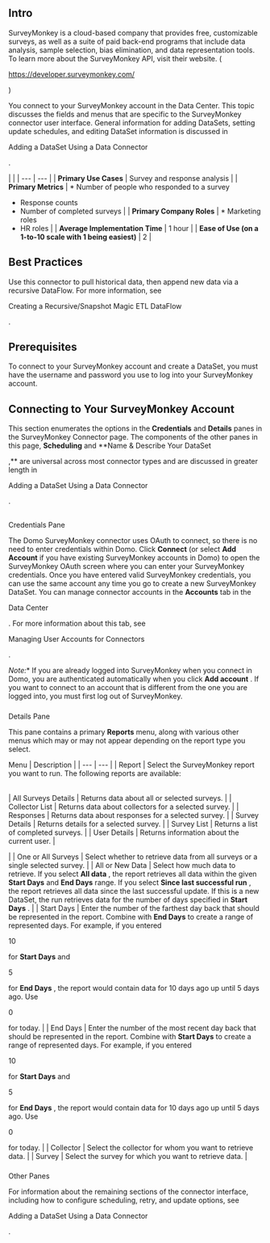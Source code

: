 

Intro
-------

SurveyMonkey is a cloud-based company that provides free, customizable surveys, as well as a suite of paid back-end programs that include data analysis, sample selection, bias elimination, and data representation tools. To learn more about the SurveyMonkey API, visit their website. (

https://developer.surveymonkey.com/

)


 You connect to your SurveyMonkey account in the Data Center. This topic discusses the fields and menus that are specific to the SurveyMonkey connector user interface. General information for adding DataSets, setting update schedules, and editing DataSet information is discussed in

Adding a DataSet Using a Data Connector

.

  |  |
| --- | --- |
|
**Primary Use Cases**
 |
 Survey and response analysis
  |
|
**Primary Metrics**
 | * Number of people who responded to a survey
* Response counts
* Number of completed surveys
 |
|
**Primary Company Roles**
 | * Marketing roles
* HR roles
 |
|
**Average Implementation Time**
 |
 1 hour
  |
|
**Ease of Use (on a 1-to-10 scale with 1 being easiest)**
 |
 2
  |

Best Practices
----------------

Use this connector to pull historical data, then append new data via a recursive DataFlow. For more information, see

Creating a Recursive/Snapshot Magic ETL DataFlow

.


 Prerequisites
---------------

To connect to your SurveyMonkey account and create a DataSet, you must have the username and password you use to log into your SurveyMonkey account.


 Connecting to Your SurveyMonkey Account
-----------------------------------------

This section enumerates the options in the
 **Credentials**
 and
 **Details**
 panes in the SurveyMonkey Connector page. The components of the other panes in this page,
 **Scheduling**
 and
 **Name & Describe Your DataSet

,**
 are universal across most connector types and are discussed in greater length in

Adding a DataSet Using a Data Connector

.

##
 Credentials Pane

The Domo SurveyMonkey connector uses OAuth to connect, so there is no need to enter credentials within Domo. Click
 **Connect**
 (or select
 **Add Account**
 if you have existing SurveyMonkey accounts in Domo) to open the SurveyMonkey OAuth screen where you can enter your SurveyMonkey credentials. Once you have entered valid SurveyMonkey credentials, you can use the same account any time you go to create a new SurveyMonkey DataSet. You can manage connector accounts in the
 **Accounts**
 tab in the

Data Center

. For more information about this tab, see

Managing User Accounts for Connectors

.

*Note:**
 If you are already logged into SurveyMonkey when you connect in Domo, you are authenticated automatically when you click
 **Add account**
 . If you want to connect to an account that is different from the one you are logged into, you must first log out of SurveyMonkey.


###
 Details Pane

This pane contains a primary
 **Reports**
 menu, along with various other menus which may or may not appear depending on the report type you select.


 Menu
  |
 Description
  |
| --- | --- |
|
 Report
  |
 Select the SurveyMonkey report you want to run. The following reports are available:


|  |  |
| --- | --- |
|
 All Surveys Details
  |
 Returns data about all or selected surveys.
  |
|
 Collector List
  |
 Returns data about collectors for a selected survey.
  |
|
 Responses
  |
 Returns data about responses for a selected survey.
  |
|
 Survey Details
  |
 Returns details for a selected survey.
  |
|
 Survey List
  |
 Returns a list of completed surveys.
  |
|
 User Details
  |
 Returns information about the current user.
  |

|
|
 One or All Surveys
  |
 Select whether to retrieve data from all surveys or a single selected survey.
  |
|
 All or New Data
  |
 Select how much data to retrieve. If you select
 **All data**
 , the report retrieves all data within the given
 **Start Days**
 and
 **End Days**
 range. If you select
 **Since last successful run**
 , the report retrieves all data since the last successful update. If this is a new DataSet, the run retrieves data for the number of days specified in
 **Start Days**
 .
  |
|
 Start Days
  |
 Enter the number of the farthest day back that should be represented in the report. Combine with
 **End Days**
 to create a range of represented days. For example, if you entered

10

for
 **Start Days**
 and

5

for
 **End Days**
 , the report would contain data for 10 days ago up until 5 days ago. Use

0

for today.
  |
|
 End Days
  |
 Enter the number of the most recent day back that should be represented in the report. Combine with
 **Start Days**
 to create a range of represented days. For example, if you entered

10

for
 **Start Days**
 and

5

for
 **End Days**
 , the report would contain data for 10 days ago up until 5 days ago. Use

0

for today.
  |
|
 Collector
  |
 Select the collector for whom you want to retrieve data.
  |
|
 Survey
  |
 Select the survey for which you want to retrieve data.
  |


###
 Other Panes

For information about the remaining sections of the connector interface, including how to configure scheduling, retry, and update options, see

Adding a DataSet Using a Data Connector

.

